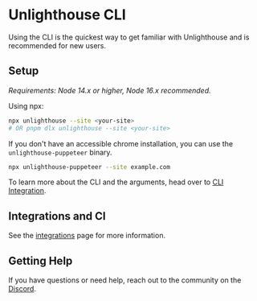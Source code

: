 # Unlighthouse CLI

Using the CLI is the quickest way to get familiar with Unlighthouse and is recommended for new users.

## Setup

_Requirements: Node 14.x or higher, Node 16.x recommended._

Using npx:

```bash
npx unlighthouse --site <your-site>
# OR pnpm dlx unlighthouse --site <your-site>
```

If you don't have an accessible chrome installation, you can use the `unlighthouse-puppeteer` binary.

```bash
npx unlighthouse-puppeteer --site example.com
```

To learn more about the CLI and the arguments, head over to [CLI Integration](/integrations/cli).

## Integrations and CI

See the [integrations](/guide/getting-started/integrations) page for more information. 


## Getting Help

If you have questions or need help, reach out to the community on the [Discord](https://discord.gg/275MBUBvgP).
